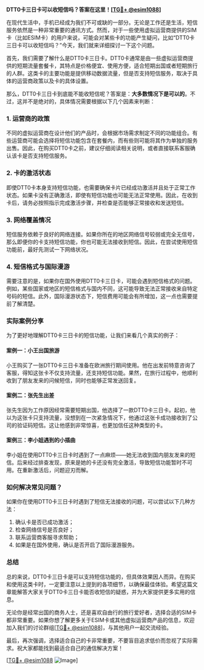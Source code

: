 **DTT0卡三日卡可以收短信吗？答案在这里！[[TG💪+ @esim1088](https://t.me/s/esim1088)]**

在现代生活中，手机已经成为我们不可或缺的一部分。无论是工作还是生活，短信服务依然是一种非常重要的通讯方式。然而，对于一些使用虚拟运营商提供的SIM卡（比如ESIM卡）的用户来说，可能会对某些卡的功能产生疑问，比如“DTT0卡三日卡可以收短信吗？”今天，我们就来详细探讨一下这个问题。

首先，我们需要了解什么是DTT0卡三日卡。DTT0卡通常是由一些虚拟运营商提供的短期流量套餐卡，其特点是价格便宜、使用方便，适合短期出国或者短期旅行的人群。这类卡的主要功能是提供移动数据流量，但是否支持短信服务，取决于具体的运营商政策以及卡的具体设置。

那么，DTT0卡三日卡到底能不能收短信呢？答案是：**大多数情况下是可以的**。不过，这并不是绝对的，具体情况需要根据以下几个因素来判断：

### 1. **运营商的政策**
不同的虚拟运营商在设计他们的产品时，会根据市场需求制定不同的功能组合。有些运营商可能会选择将短信功能包含在套餐内，而有些则可能将其作为单独的服务出售。因此，在购买DTT0卡之前，建议仔细阅读相关说明，或者直接联系客服确认该卡是否支持短信服务。

### 2. **卡的激活状态**
即使DTT0卡本身支持短信功能，也需要确保卡片已经成功激活并且处于正常工作状态。如果卡没有正确激活，即使有短信功能也可能无法正常使用。因此，在收到卡后，请务必按照指示完成激活步骤，并检查是否能够正常接收和发送短信。

### 3. **网络覆盖情况**
短信服务依赖于良好的网络连接。如果你所在的地区网络信号较弱或完全无信号，那么即便你的卡支持短信功能，你也可能无法接收到短信。因此，在尝试使用短信功能前，最好先测试一下网络状况。

### 4. **短信格式与国际漫游**
需要注意的是，如果你在国外使用DTT0卡三日卡，可能会遇到短信格式的问题。例如，某些国家或地区的短信格式与国内不同，这可能导致无法正常接收来自特定号码的短信。此外，国际漫游状态下，短信费用可能会有所增加，这一点也需要提前了解清楚。

### 实际案例分享
为了更好地理解DTT0卡三日卡的短信功能，让我们来看几个真实的例子：

#### 案例一：小王出国旅游
小王购买了一张DTT0卡三日卡准备在欧洲旅行期间使用。他在出发前特意咨询了客服，得知这张卡不仅支持流量，还支持短信功能。果然，在旅行过程中，他顺利收到了朋友发来的问候短信，同时也能够正常发送回复。

#### 案例二：张先生出差
张先生因为工作原因经常需要短期出国，他选择了一款DTT0卡三日卡。起初，他以为这张卡只支持流量，没想到在一次紧急情况下，他通过这张卡成功接收到了公司的验证码短信。这让他感到非常惊喜，也更加信任这种类型的卡。

#### 案例三：李小姐遇到的小插曲
李小姐在使用DTT0卡三日卡时遇到了一点麻烦——她无法收到国内朋友发来的短信。后来经过排查发现，原来是她的卡还没有完全激活，导致短信功能暂时不可用。在重新激活后，问题迎刃而解。

### 如何解决常见问题？
如果你在使用DTT0卡三日卡时遇到了短信无法接收的问题，可以尝试以下几种方法：

1. 确认卡是否已成功激活；
2. 检查网络信号是否良好；
3. 联系运营商客服寻求帮助；
4. 如果是在国外使用，确认是否开启了国际漫游服务。

### 总结
总的来说，DTT0卡三日卡是可以支持短信功能的，但具体效果因人而异。在购买和使用这类卡时，一定要注意以上提到的各项细节，以确保最佳体验。希望这篇文章能解答大家关于DTT0卡三日卡能否收短信的疑惑，并为大家提供更多实用的信息。

无论你是经常出国的商务人士，还是喜欢自由行的旅行爱好者，选择合适的SIM卡都非常重要。如果你想了解更多关于ESIM卡或其他虚拟运营商产品的信息，欢迎加入我们的讨论群组[[TG💪+ @esim1088](https://t.me/s/esim1088)]，与其他用户一起交流经验。

最后，再次强调，选择适合自己的卡非常重要，不要盲目追求低价而忽视了实际需求。祝大家都能找到最适合自己的通信解决方案！

[[TG💪+ @esim1088](https://t.me/s/esim1088) ![Image](https://i.postimg.cc/4NQfJmqS/Snipaste-2025-05-13-00-14-12.png)]